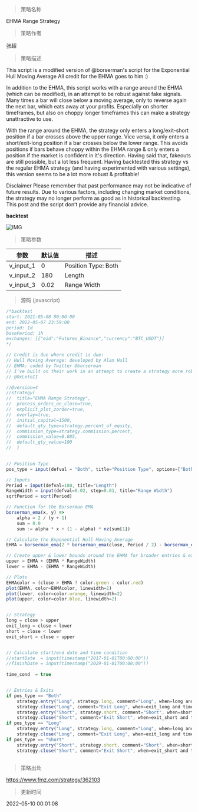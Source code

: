 
> 策略名称

EHMA Range Strategy

> 策略作者

张超

> 策略描述

This script is a modified version of @borserman's script for the Exponential Hull Moving Average
All credit for the EHMA goes to him :)

In addition to the EHMA, this script works with a range around the EHMA (which can be modified), in an attempt to be robust against fake signals. Many times a bar will close below a moving average, only to reverse again the next bar, which eats away at your profits. Especially on shorter timeframes, but also on choppy longer timeframes this can make a strategy unattractive to use.

With the range around the EHMA, the strategy only enters a long/exit-short position if a bar crosses above the upper range. Vice versa, it only enters a short/exit-long position if a bar crosses below the lower range. This avoids positions if bars behave choppy within the EHMA range & only enters a position if the market is confident in it's direction. Having said that, fakeouts are still possible, but a lot less frequent. Having backtested this strategy vs the regular EHMA strategy (and having experimented with various settings), this version seems to be a lot more robust & profitable!

Disclaimer
Please remember that past performance may not be indicative of future results.
Due to various factors, including changing market conditions, the strategy may no longer perform as good as in historical backtesting.
This post and the script don’t provide any financial advice.

**backtest**

 ![IMG](https://www.fmz.com/upload/asset/dd1ae65fe62a72b29b.jpg) 

> 策略参数



|参数|默认值|描述|
|----|----|----|
|v_input_1|0|Position Type: Both|Long|Short|
|v_input_2|180|Length|
|v_input_3|0.02|Range Width|


> 源码 (javascript)

``` javascript
/*backtest
start: 2021-05-08 00:00:00
end: 2022-05-07 23:59:00
period: 1d
basePeriod: 1h
exchanges: [{"eid":"Futures_Binance","currency":"BTC_USDT"}]
*/

// Credit is due where credit is due:
// Hull Moving Average: developed by Alan Hull
// EHMA: coded by Twitter @borserman
// I've built on their work in an attempt to create a strategy more robust to fake moves
// @0xLetoII

//@version=4
//strategy(
//  title="EHMA Range Strategy",
//  process_orders_on_close=true,
//  explicit_plot_zorder=true,
//  overlay=true, 
//  initial_capital=1500, 
//  default_qty_type=strategy.percent_of_equity, 
//  commission_type=strategy.commission.percent, 
//  commission_value=0.085,
//  default_qty_value=100
//  )
  

// Position Type
pos_type = input(defval = "Both", title="Position Type", options=["Both", "Long", "Short"])

// Inputs
Period = input(defval=180, title="Length")
RangeWidth = input(defval=0.02, step=0.01, title="Range Width")
sqrtPeriod = sqrt(Period)

// Function for the Borserman EMA
borserman_ema(x, y) =>
    alpha = 2 / (y + 1)
    sum = 0.0
    sum := alpha * x + (1 - alpha) * nz(sum[1])

// Calculate the Exponential Hull Moving Average
EHMA = borserman_ema(2 * borserman_ema(close, Period / 2) - borserman_ema(close, Period), sqrtPeriod)

// Create upper & lower bounds around the EHMA for broader entries & exits
upper = EHMA + (EHMA * RangeWidth)
lower = EHMA - (EHMA * RangeWidth)

// Plots
EHMAcolor = (close > EHMA ? color.green : color.red)
plot(EHMA, color=EHMAcolor, linewidth=2)
plot(lower, color=color.orange, linewidth=2)
plot(upper, color=color.blue, linewidth=2)


// Strategy
long = close > upper
exit_long = close < lower
short = close < lower
exit_short = close > upper


// Calculate start/end date and time condition
//startDate  = input(timestamp("2017-01-01T00:00:00"))
//finishDate = input(timestamp("2029-01-01T00:00:00"))
 
time_cond  = true


// Entries & Exits
if pos_type == "Both"
    strategy.entry("Long", strategy.long, comment="Long", when=long and time_cond)
    strategy.close("Long", comment="Exit Long", when=exit_long and time_cond)
    strategy.entry("Short", strategy.short, comment="Short", when=short and time_cond)
    strategy.close("Short", comment="Exit Short", when=exit_short and time_cond)
if pos_type == "Long"
    strategy.entry("Long", strategy.long, comment="Long", when=long and time_cond)
    strategy.close("Long", comment="Exit Long", when=exit_long and time_cond)
if pos_type == "Short"
    strategy.entry("Short", strategy.short, comment="Short", when=short and time_cond)
    strategy.close("Short", comment="Exit Short", when=exit_short and time_cond)
    
```

> 策略出处

https://www.fmz.com/strategy/362103

> 更新时间

2022-05-10 00:01:08
